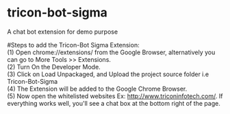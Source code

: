 # tricon-bot-sigma
A chat bot extension for demo purpose

#Steps to add the Tricon-Bot Sigma Extension:<br />
    (1) Open chrome://extensions/ from the Google Browser, alternatively you can go to More Tools >> Extensions.<br />
    (2) Turn On the Developer Mode.<br />
    (3) Click on Load Unpackaged, and Upload the project source folder i.e Tricon-Bot-Sigma<br />
    (4) The Extension will be added to the Google Chrome Browser.<br />
    (5) Now open the whitelisted websites Ex: http://www.triconinfotech.com/. If everything works well, you'll see a chat box at the bottom right of the page.
